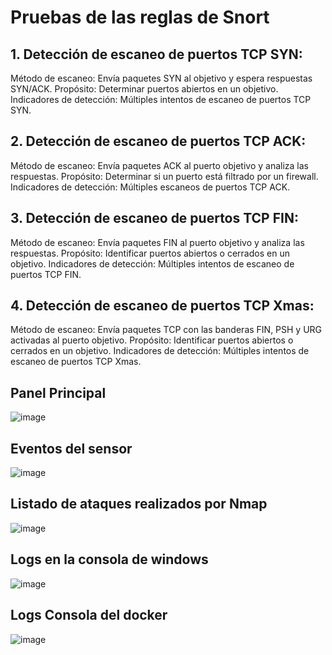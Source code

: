 
# <a name="Pruebas de las reglas de Snort"></a><a name="_bookmark6"></a>Pruebas de las reglas de Snort

## <a name="1. Detección de escaneo de puertos TCP SYN:"></a><a name="_bookmark9"></a>1. Detección de escaneo de puertos TCP SYN:

Método de escaneo: Envía paquetes SYN al objetivo y espera respuestas SYN/ACK.
Propósito: Determinar puertos abiertos en un objetivo.
Indicadores de detección: Múltiples intentos de escaneo de puertos TCP SYN.

## 2. Detección de escaneo de puertos TCP ACK:

Método de escaneo: Envía paquetes ACK al puerto objetivo y analiza las respuestas.
Propósito: Determinar si un puerto está filtrado por un firewall.
Indicadores de detección: Múltiples escaneos de puertos TCP ACK.

## 3. Detección de escaneo de puertos TCP FIN:

Método de escaneo: Envía paquetes FIN al puerto objetivo y analiza las respuestas.
Propósito: Identificar puertos abiertos o cerrados en un objetivo.
Indicadores de detección: Múltiples intentos de escaneo de puertos TCP FIN.

## 4. Detección de escaneo de puertos TCP Xmas:

Método de escaneo: Envía paquetes TCP con las banderas FIN, PSH y URG activadas al puerto objetivo.
Propósito: Identificar puertos abiertos o cerrados en un objetivo.
Indicadores de detección: Múltiples intentos de escaneo de puertos TCP Xmas.

## Panel Principal

![image](https://github.com/UNIMINUTO-HYPERION/Curso_DevSecOps_2023_1/assets/86531789/b2e6096e-2b71-43a5-b827-d2349ca33679)

## Eventos del sensor

![image](https://github.com/UNIMINUTO-HYPERION/Curso_DevSecOps_2023_1/assets/86531789/f63df06e-059a-49b2-beb6-1748685ca193)

## Listado de ataques realizados por Nmap

![image](https://github.com/UNIMINUTO-HYPERION/Curso_DevSecOps_2023_1/assets/86531789/efee181d-8522-452e-99e4-217851c7414c)

## Logs en la consola de windows

![image](https://github.com/UNIMINUTO-HYPERION/Curso_DevSecOps_2023_1/assets/86531789/b889c662-496c-429d-86f7-e9a096da7701)

## Logs Consola del docker
![image](https://github.com/UNIMINUTO-HYPERION/Curso_DevSecOps_2023_1/assets/86531789/54e61512-c457-4440-a9e9-383f87a759cd)


